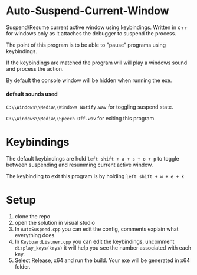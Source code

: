 # Auto-Suspend-Current-Window
Suspend/Resume current active window using keybindings. Written in c++ for windows only as it attaches the debugger to suspend the process.

The point of this program is to be able to "pause" programs using keybindings. 

If the keybindings are matched the program will will play a windows sound and process the action.

By default the console window will be hidden when running the exe.

#### default sounds used
`C:\\Windows\\Media\\Windows Notify.wav` for toggling suspend state.

`C:\\Windows\\Media\\Speech Off.wav` for exiting this program.

# Keybindings
The default keybindings are hold `left shift + a + s + o + p` to toggle between suspending and resumming current active window.

The keybinding to exit this program is by holding `left shift + w + e + k`

# Setup
1. clone the repo
2. open the solution in visual studio
3. In `AutoSuspend.cpp` you can edit the config, comments explain what everything does.
4. In `KeyboardListner.cpp` you can edit the keybindings, uncomment `display_keys(keys)` it will help you see the number associated with each key.
5. Select Release, x64 and run the build. Your exe will be generated in x64 folder.
